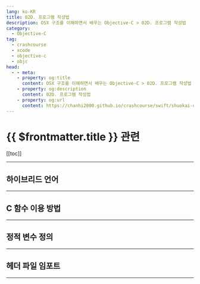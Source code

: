 ```yaml
---
lang: ko-KR
title: 02D. 프로그램 작성법
description: OSX 구조를 이해하면서 배우는 Objective-C > 02D. 프로그램 작성법
category:
  - Objective-C
tag: 
  - crashcourse
  - xcode
  - objective-c
  - objc
head:
  - - meta:
    - property: og:title
      content: OSX 구조를 이해하면서 배우는 Objective-C > 02D. 프로그램 작성법
    - property: og:description
      content: 02D. 프로그램 작성법
    - property: og:url
      content: https://chanhi2000.github.io/crashcourse/swift/shuokai-objc/02D.html
---
```


# {{ $frontmatter.title }} 관련

<SiteInfo
  name="목차"
  desc="OSX 구조를 이해하면서 배우는 Objective-C"
  url="/swift/shuokai-objc/README.md"
  preview="https://image.aladin.co.kr/product/2806/68/cover500/8968480338_1.jpg"/>

[[toc]]

---

## 하이브리드 언어

---

## C 함수 이용 방법

---

## 정적 변수 정의

---

## 헤더 파일 임포트

---

<TagLinks />